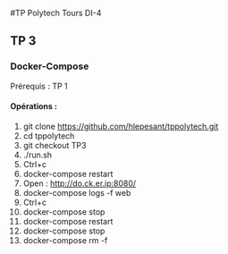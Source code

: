 #TP Polytech Tours DI-4


## TP 3

### Docker-Compose

Prérequis : TP 1

#### Opérations :

1. git clone https://github.com/hlepesant/tppolytech.git
1. cd tppolytech
1. git checkout TP3
1. ./run.sh
1. Ctrl+c
1. docker-compose restart
1. Open : http://do.ck.er.ip:8080/
1. docker-compose logs -f web
1. Ctrl+c
1. docker-compose stop
1. docker-compose restart
1. docker-compose stop
1. docker-compose rm -f


